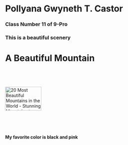 <h1>Pollyana Gwyneth T. Castor</h1>
<h3>Class Number 11 of 9-Pro</h3>
<h3>This is a beautiful scenery</h3>
<h1>A Beautiful Mountain</h1><img src="https://hips.hearstapps.com/hmg-prod/images/alpe-di-siusi-sunrise-with-sassolungo-or-langkofel-royalty-free-image-1623254127.jpg" jsaction="" class="sFlh5c FyHeAf iPVvYb" style="max-width: 2145px; height: 76px; margin: 56.5px 0px; width: 116px;" alt="20 Most Beautiful Mountains in the World - Stunning Mountains to Visit" jsname="kn3ccd" aria-hidden="false">
<h4>My favorite color is black and pink</h4>
